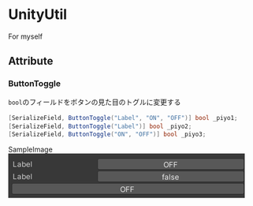 # UnityUtil
For myself

## Attribute
### ButtonToggle
`bool`のフィールドをボタンの見た目のトグルに変更する 
``` cs
[SerializeField, ButtonToggle("Label", "ON", "OFF")] bool _piyo1;
[SerializeField, ButtonToggle("Label")] bool _piyo2;
[SerializeField, ButtonToggle("ON", "OFF")] bool _piyo3;
```
SampleImage<br>
![sampleImage](https://github.com/LightGive/UnityUtil/blob/image/ButtonToggleAttributeSample.gif?raw=true)